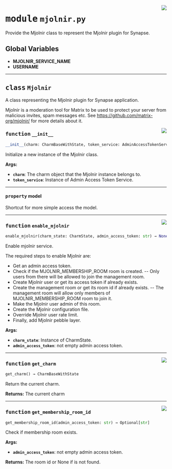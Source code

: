 <!-- markdownlint-disable -->

<a href="../src/mjolnir.py#L0"><img align="right" style="float:right;" src="https://img.shields.io/badge/-source-cccccc?style=flat-square"></a>

# <kbd>module</kbd> `mjolnir.py`
Provide the Mjolnir class to represent the Mjolnir plugin for Synapse. 

**Global Variables**
---------------
- **MJOLNIR_SERVICE_NAME**
- **USERNAME**


---

## <kbd>class</kbd> `Mjolnir`
A class representing the Mjolnir plugin for Synapse application. 

Mjolnir is a moderation tool for Matrix to be used to protect your server from malicious invites, spam messages etc. See https://github.com/matrix-org/mjolnir/ for more details about it. 

<a href="../src/mjolnir.py#L33"><img align="right" style="float:right;" src="https://img.shields.io/badge/-source-cccccc?style=flat-square"></a>

### <kbd>function</kbd> `__init__`

```python
__init__(charm: CharmBaseWithState, token_service: AdminAccessTokenService)
```

Initialize a new instance of the Mjolnir class. 



**Args:**
 
 - <b>`charm`</b>:  The charm object that the Mjolnir instance belongs to. 
 - <b>`token_service`</b>:  Instance of Admin Access Token Service. 


---

#### <kbd>property</kbd> model

Shortcut for more simple access the model. 



---

<a href="../src/mjolnir.py#L140"><img align="right" style="float:right;" src="https://img.shields.io/badge/-source-cccccc?style=flat-square"></a>

### <kbd>function</kbd> `enable_mjolnir`

```python
enable_mjolnir(charm_state: CharmState, admin_access_token: str) → None
```

Enable mjolnir service. 

The required steps to enable Mjolnir are: 
 - Get an admin access token. 
 - Check if the MJOLNIR_MEMBERSHIP_ROOM room is created. 
 -- Only users from there will be allowed to join the management room. 
 - Create Mjolnir user or get its access token if already exists. 
 - Create the management room or get its room id if already exists. 
 -- The management room will allow only members of MJOLNIR_MEMBERSHIP_ROOM room to join it. 
 - Make the Mjolnir user admin of this room. 
 - Create the Mjolnir configuration file. 
 - Override Mjolnir user rate limit. 
 - Finally, add Mjolnir pebble layer. 



**Args:**
 
 - <b>`charm_state`</b>:  Instance of CharmState. 
 - <b>`admin_access_token`</b>:  not empty admin access token. 

---

<a href="../src/mjolnir.py#L45"><img align="right" style="float:right;" src="https://img.shields.io/badge/-source-cccccc?style=flat-square"></a>

### <kbd>function</kbd> `get_charm`

```python
get_charm() → CharmBaseWithState
```

Return the current charm. 



**Returns:**
  The current charm 

---

<a href="../src/mjolnir.py#L127"><img align="right" style="float:right;" src="https://img.shields.io/badge/-source-cccccc?style=flat-square"></a>

### <kbd>function</kbd> `get_membership_room_id`

```python
get_membership_room_id(admin_access_token: str) → Optional[str]
```

Check if membership room exists. 



**Args:**
 
 - <b>`admin_access_token`</b>:  not empty admin access token. 



**Returns:**
 The room id or None if is not found. 


